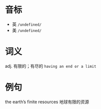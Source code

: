 # 音标

- 英 `/undefined/`
- 美 `/undefined/`

# 词义

adj. 有限的；有尽的
`having an end or a limit`

# 例句

the earth’s finite resources
地球有限的资源



